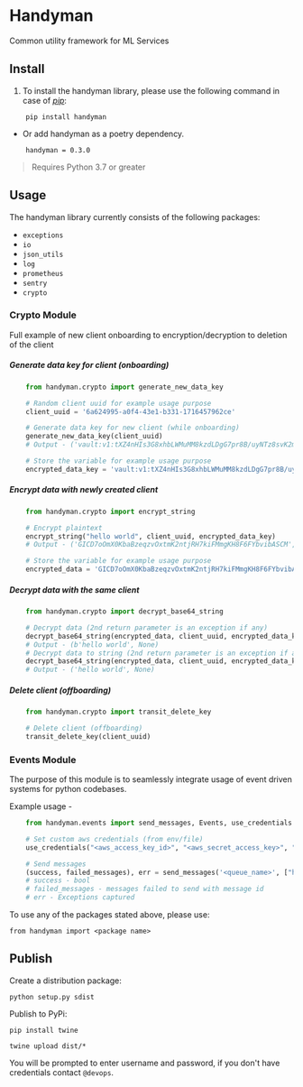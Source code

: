 # Handyman

Common utility framework for ML Services

## Install

1. To install the handyman library, please use the following command in case of [_pip_](https://pip.pypa.io/en/stable/):

```
    pip install handyman
```

* Or add handyman as a poetry dependency.

```
    handyman = 0.3.0
```

> Requires Python 3.7 or greater

## Usage

The handyman library currently consists of the following packages:

* `exceptions`
* `io`
* `json_utils`
* `log`
* `prometheus`
* `sentry`
* `crypto`

### Crypto Module

Full example of new client onboarding to encryption/decryption to deletion of the client

##### Generate data key for client (onboarding)
``` python
    from handyman.crypto import generate_new_data_key

    # Random client uuid for example usage purpose
    client_uuid = '6a624995-a0f4-43e1-b331-1716457962ce'

    # Generate data key for new client (while onboarding)
    generate_new_data_key(client_uuid)
    # Output - ('vault:v1:tXZ4nHIs3G8xhbLWMuMM8kzdLDgG7pr8B/uyNTz8svK2maNFZM8tkwU/ribGQQO6/5K7Pg2TeOSLia2b', None)

    # Store the variable for example usage purpose
    encrypted_data_key = 'vault:v1:tXZ4nHIs3G8xhbLWMuMM8kzdLDgG7pr8B/uyNTz8svK2maNFZM8tkwU/ribGQQO6/5K7Pg2TeOSLia2b'
```

##### Encrypt data with newly created client
``` python
    from handyman.crypto import encrypt_string

    # Encrypt plaintext
    encrypt_string("hello world", client_uuid, encrypted_data_key)
    # Output - ('GICD7oOmX0KbaBzeqzvOxtmK2ntjRH7kiFMmgKH8F6FYbvibASCM', None)

    # Store the variable for example usage purpose
    encrypted_data = 'GICD7oOmX0KbaBzeqzvOxtmK2ntjRH7kiFMmgKH8F6FYbvibASCM'
```

##### Decrypt data with the same client
``` python
    from handyman.crypto import decrypt_base64_string

    # Decrypt data (2nd return parameter is an exception if any)
    decrypt_base64_string(encrypted_data, client_uuid, encrypted_data_key)
    # Output - (b'hello world', None)
    # Decrypt data to string (2nd return parameter is an exception if any)
    decrypt_base64_string(encrypted_data, client_uuid, encrypted_data_key, decode_to_str=True)
    # Output - ('hello world', None)
```

##### Delete client (offboarding)
``` python
    from handyman.crypto import transit_delete_key

    # Delete client (offboarding)
    transit_delete_key(client_uuid)
```

### Events Module

The purpose of this module is to seamlessly integrate usage of event driven systems for python codebases.

Example usage -

``` python
    from handyman.events import send_messages, Events, use_credentials

    # Set custom aws credentials (from env/file)
    use_credentials("<aws_access_key_id>", "<aws_secret_access_key>", "<aws_region>")

    # Send messages
    (success, failed_messages), err = send_messages('<queue_name>', ["hello", "world"], Events.<event_type>)
    # success - bool
    # failed_messages - messages failed to send with message id
    # err - Exceptions captured
```


To use any of the packages stated above, please use:

    from handyman import <package name>

## Publish

Create a distribution package:

    python setup.py sdist

Publish to PyPi:


    pip install twine

    twine upload dist/*

You will be prompted to enter username and password, if you don't have credentials contact `@devops`.